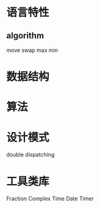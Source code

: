 # 语言特性
## algorithm
move
swap
max
min
# 数据结构
# 算法
# 设计模式
double dispatching
# 工具类库
Fraction
Complex
Time
Date
Timer

